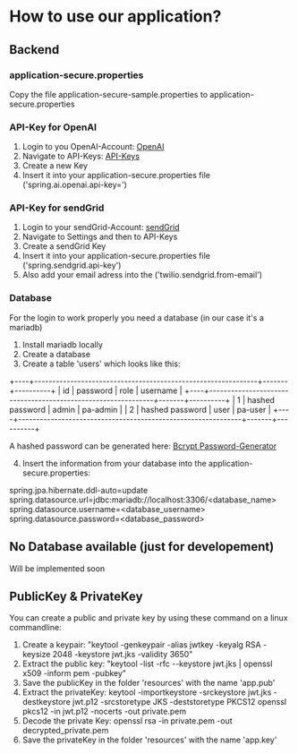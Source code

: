 # How to use our application?

## Backend

### application-secure.properties
Copy the file application-secure-sample.properties to application-secure.properties

### API-Key for OpenAI
1. Login to you OpenAI-Account: [OpenAI](https://openai.com/)
2. Navigate to API-Keys: [API-Keys](https://platform.openai.com/api-keys)
3. Create a new Key
4. Insert it into your application-secure.properties file ('spring.ai.openai.api-key=')

### API-Key for sendGrid
1. Login to your sendGrid-Account:  [sendGrid](https://sendgrid.com/)
2. Navigate to Settings and then to API-Keys
3. Create a sendGrid Key
4. Insert it into your application-secure.properties file ('spring.sendgrid.api-key')
5. Also add your email adress into the ('twilio.sendgrid.from-email')

### Database
For the login to work properly you need a database (in our case it's a mariadb)

1. Install mariadb locally 
2. Create a database 
3. Create a table 'users' which looks like this:

+----+--------------------------------------------------------------+-------+----------+
| id | password                                                     | role  | username |
+----+--------------------------------------------------------------+-------+----------+
|  1 | hashed password                                              | admin | pa-admin |
|  2 | hashed password                                              | user  | pa-user  |
+----+--------------------------------------------------------------+-------+----------+

A hashed password can be generated here: [Bcrypt Password-Generator](https://bcrypt-generator.com/)

4. Insert the information from your database into the application-secure.properties: 

spring.jpa.hibernate.ddl-auto=update
spring.datasource.url=jdbc:mariadb://localhost:3306/<database_name>
spring.datasource.username=<database_username>
spring.datasource.password=<database_password>

## No Database available (just for developement)

Will be implemented soon

## PublicKey & PrivateKey

You can create a public and private key by using these command on a linux commandline:
1. Create a keypair: "keytool -genkeypair -alias jwtkey -keyalg RSA -keysize 2048 -keystore jwt.jks -validity 3650"
2. Extract the public key: "keytool -list -rfc --keystore jwt.jks | openssl x509 -inform pem -pubkey"
3. Save the publicKey in the folder 'resources' with the name 'app.pub'
4. Extract the privateKey:
keytool -importkeystore -srckeystore jwt.jks -destkeystore jwt.p12 -srcstoretype JKS -deststoretype PKCS12
openssl pkcs12 -in jwt.p12 -nocerts -out private.pem
5. Decode the private Key: openssl rsa -in private.pem -out decrypted_private.pem
6. Save the privateKey in the folder 'resources' with the name 'app.key'



